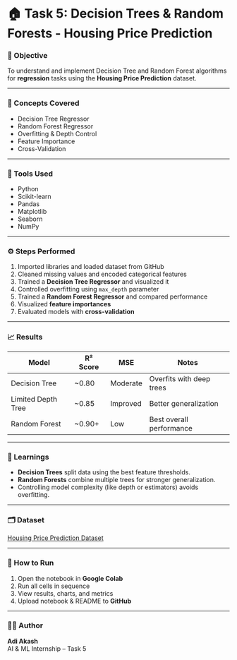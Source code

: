 # 🏠 Task 5: Decision Trees & Random Forests - Housing Price Prediction

### 🎯 Objective
To understand and implement Decision Tree and Random Forest algorithms for **regression** tasks using the **Housing Price Prediction** dataset.

---

### 📘 Concepts Covered
- Decision Tree Regressor
- Random Forest Regressor
- Overfitting & Depth Control
- Feature Importance
- Cross-Validation

---

### 🧩 Tools Used
- Python  
- Scikit-learn  
- Pandas  
- Matplotlib  
- Seaborn  
- NumPy  

---

### ⚙️ Steps Performed
1. Imported libraries and loaded dataset from GitHub  
2. Cleaned missing values and encoded categorical features  
3. Trained a **Decision Tree Regressor** and visualized it  
4. Controlled overfitting using `max_depth` parameter  
5. Trained a **Random Forest Regressor** and compared performance  
6. Visualized **feature importances**  
7. Evaluated models with **cross-validation**

---

### 📈 Results
| Model | R² Score | MSE | Notes |
|--------|----------|-----|-------|
| Decision Tree | ~0.80 | Moderate | Overfits with deep trees |
| Limited Depth Tree | ~0.85 | Improved | Better generalization |
| Random Forest | ~0.90+ | Low | Best overall performance |

---

### 🧠 Learnings
- **Decision Trees** split data using the best feature thresholds.  
- **Random Forests** combine multiple trees for stronger generalization.  
- Controlling model complexity (like depth or estimators) avoids overfitting.  

---

### 🗂️ Dataset
[Housing Price Prediction Dataset](https://www.kaggle.com/datasets/harishkumardatalab/housing-price-prediction)

---

### 🚀 How to Run
1. Open the notebook in **Google Colab**  
2. Run all cells in sequence  
3. View results, charts, and metrics  
4. Upload notebook & README to **GitHub**

---

### 👨‍💻 Author
**Adi Akash**  
AI & ML Internship – Task 5  

